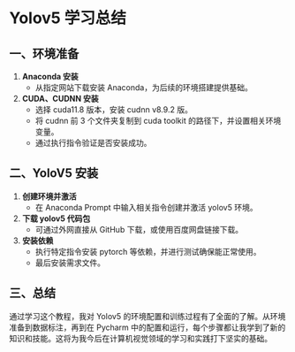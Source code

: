 # Yolov5 学习总结

## 一、环境准备
1. **Anaconda 安装**
   - 从指定网站下载安装 Anaconda，为后续的环境搭建提供基础。
2. **CUDA、CUDNN 安装**
   - 选择 cuda11.8 版本，安装 cudnn v8.9.2 版。
   - 将 cudnn 前 3 个文件夹复制到 cuda toolkit 的路径下，并设置相关环境变量。
   - 通过执行指令验证是否安装成功。

## 二、YoloV5 安装
1. **创建环境并激活**
   - 在 Anaconda Prompt 中输入相关指令创建并激活 yolov5 环境。
2. **下载 yolov5 代码包**
   - 可通过外网直接从 GitHub 下载，或使用百度网盘链接下载。
3. **安装依赖**
   - 执行特定指令安装 pytorch 等依赖，并进行测试确保能正常使用。
   - 最后安装需求文件。

## 三、总结
通过学习这个教程，我对 Yolov5 的环境配置和训练过程有了全面的了解。从环境准备到数据标注，再到在 Pycharm 中的配置和运行，每个步骤都让我学到了新的知识和技能。这将为我今后在计算机视觉领域的学习和实践打下坚实的基础。